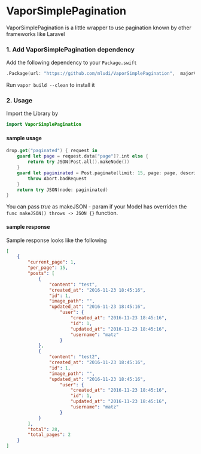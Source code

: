 # VaporSimplePagination

VaporSimplePagination is a little wrapper to use pagination known by other frameworks like Laravel


### 1. Add VaporSimplePagination dependency


Add the following dependency to your `Package.swift`

```swift
.Package(url: "https://github.com/mludi/VaporSimplePagination",  majorVersion: 0)
```

Run `vapor build --clean` to install it


### 2. Usage

Import the Library by

```swift
import VaporSimplePagination
```


#### sample usage

```swift
drop.get("paginated") { request in
    guard let page = request.data["page"]?.int else {
        return try JSON(Post.all().makeNode())
    }
    guard let pagininated = Post.paginate(limit: 15, page: page, description: "posts", makeJSON: true) else {
        throw Abort.badRequest
    }
    return try JSON(node: pagininated)
}
```

You can pass _true_ as makeJSON - param if your Model has overriden the `func makeJSON() throws -> JSON {}` function.


#### sample response

Sample response looks like the following

```json
[
	{
		"current_page": 1,
		"per_page": 15,
		"posts": [
			{
				"content": "test",
				"created_at": "2016-11-23 18:45:16",
				"id": 1,
				"image_path": "",
				"updated_at": "2016-11-23 18:45:16",
					"user": {
						"created_at": "2016-11-23 18:45:16",
						"id": 1,
						"updated_at": "2016-11-23 18:45:16",
						"username": "matz"
					}
			},
			{
				"content": "test2",
				"created_at": "2016-11-23 18:45:16",
				"id": 1,
				"image_path": "",
				"updated_at": "2016-11-23 18:45:16",
					"user": {
						"created_at": "2016-11-23 18:45:16",
						"id": 1,
						"updated_at": "2016-11-23 18:45:16",
						"username": "matz"
					}
			}
		],
		"total": 28,
		"total_pages": 2
	}
]
```